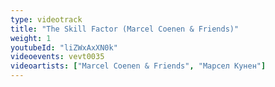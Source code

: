 ```yaml
---
type: videotrack
title: "The Skill Factor (Marcel Coenen & Friends)"
weight: 1
youtubeId: "liZWxAxXN0k"
videoevents: vevt0035
videoartists: ["Marcel Coenen & Friends", "Марсел Кунен"]
---
```

